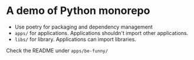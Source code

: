 # A demo of Python monorepo

- Use poetry for packaging and dependency management
- `apps/` for applications. Applications shouldn't import other applications.
- `libs/` for library. Applications can import libraries.

Check the README under `apps/be-funny/`

